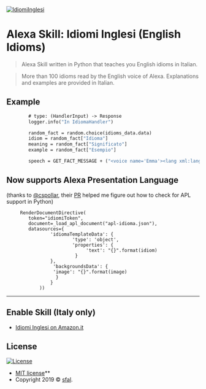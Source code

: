 <a href="https://www.amazon.it/sfal-Idiomi-Inglesi/dp/B07PY85HXR/ref=sr_1_fkmrnull_1?__mk_it_IT=%C3%85M%C3%85%C5%BD%C3%95%C3%91&keywords=idiomi+inglesi&qid=1553682169&s=alexa-skills&sr=1-1-fkmrnull"><img src="https://i.imgur.com/rdBp0SM.png" title="IdiomiInglesi" alt="IdiomiInglesi"></a>

# Alexa Skill: Idiomi Inglesi (English Idioms)

> Alexa Skill written in Python that teaches you English idioms in Italian.

> More than 100 idioms read by the English voice of Alexa. Explanations and examples are provided in Italian.

## Example

```def handle(self, handler_input):
        # type: (HandlerInput) -> Response
        logger.info("In IdiomaHandler")

        random_fact = random.choice(idioms_data.data)
        idiom = random_fact["Idioma"]
        meaning = random_fact["Significato"]
        example = random_fact["Esempio"]

        speech = GET_FACT_MESSAGE + ("<voice name='Emma'><lang xml:lang='en-GB'>{}</lang></voice>. Significa: {}. Ecco un esempio: <voice name='Emma'><lang xml:lang='en-GB'>{}</lang></voice>".format(idiom, meaning, example))
```

## Now supports Alexa Presentation Language
(thanks to <a href="https://github.com/cspollar">@cspollar</a>, their <a href="https://github.com/alexa-labs/skill-sample-python-pager-karaoke/pull/3">PR</a> helped me figure out how to check for APL support in Python)

```handler_input.response_builder.speak(speech).add_directive(
     RenderDocumentDirective(
        token="idiomiToken",
        document=_load_apl_document("apl-idioma.json"),
        datasources={
                'idiomaTemplateData': {
                        'type': 'object',
                        'properties': {
                             'text': "{}".format(idiom)
                         }
                },
                 'backgroundsData': {
                 'image': "{}".format(image)
                  }
                }
            ))
```


---

## Enable Skill (Italy only)


- <a href="https://www.amazon.it/sfal-Idiomi-Inglesi/dp/B07PY85HXR/ref=sr_1_fkmrnull_1?__mk_it_IT=%C3%85M%C3%85%C5%BD%C3%95%C3%91&keywords=idiomi+inglesi&qid=1553682169&s=alexa-skills&sr=1-1-fkmrnull" target="_blank">Idiomi Inglesi on Amazon.it</a>


## License

[![License](http://img.shields.io/:license-mit-blue.svg?style=flat-square)](http://badges.mit-license.org)

- [MIT license](http://opensource.org/licenses/mit-license.php)**
- Copyright 2019 © <a href="https://github.com/sfal" target="_blank">sfal</a>.

